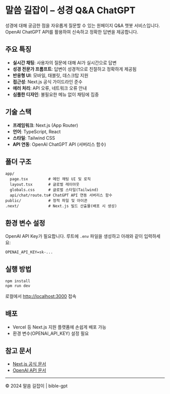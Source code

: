 # 말씀 길잡이 – 성경 Q&A ChatGPT

성경에 대해 궁금한 점을 자유롭게 질문할 수 있는 원페이지 Q&A 챗봇 서비스입니다. OpenAI ChatGPT API를 활용하여 신속하고 정확한 답변을 제공합니다.

## 주요 특징
- **실시간 채팅**: 사용자의 질문에 대해 AI가 실시간으로 답변
- **성경 전문가 프롬프트**: 답변이 성경적으로 친절하고 정확하게 제공됨
- **반응형 UI**: 모바일, 태블릿, 데스크탑 지원
- **접근성**: Next.js 공식 가이드라인 준수
- **에러 처리**: API 오류, 네트워크 오류 안내
- **심플한 디자인**: 불필요한 메뉴 없이 채팅에 집중

## 기술 스택
- **프레임워크**: Next.js (App Router)
- **언어**: TypeScript, React
- **스타일**: Tailwind CSS
- **API 연동**: OpenAI ChatGPT API (서버리스 함수)

## 폴더 구조
```
app/
  page.tsx         # 메인 채팅 UI 및 로직
  layout.tsx       # 글로벌 레이아웃
  globals.css      # 글로벌 스타일(Tailwind)
  api/chat/route.ts# ChatGPT API 연동 서버리스 함수
public/            # 정적 파일 및 아이콘
.next/             # Next.js 빌드 산출물(배포 시 생성)
```

## 환경 변수 설정
OpenAI API Key가 필요합니다. 루트에 `.env` 파일을 생성하고 아래와 같이 입력하세요:
```
OPENAI_API_KEY=sk-...
```

## 실행 방법
```bash
npm install
npm run dev
```
로컬에서 [http://localhost:3000](http://localhost:3000) 접속

## 배포
- Vercel 등 Next.js 지원 플랫폼에 손쉽게 배포 가능
- 환경 변수(OPENAI_API_KEY) 설정 필요

## 참고 문서
- [Next.js 공식 문서](https://nextjs.org/docs)
- [OpenAI API 문서](https://platform.openai.com/docs)

---
© 2024 말씀 길잡이 | bible-gpt
